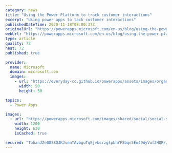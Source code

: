 ```yaml
---
category: news
title: "Using the Power Platform to track customer interactions"
excerpt: "Using power apps to tack customer interactions"
publishedDateTime: 2020-11-18T08:00:37Z
originalUrl: "https://powerapps.microsoft.com/en-us/blog/using-the-power-platform-to-track-customer-interactions/"
webUrl: "https://powerapps.microsoft.com/en-us/blog/using-the-power-platform-to-track-customer-interactions/"
type: article
quality: 72
heat: 72
published: true

provider:
  name: Microsoft
  domain: microsoft.com
  images:
    - url: "https://everyday-cc.github.io/powerapps/assets/images/organizations/microsoft.com-50x50.jpg"
      width: 50
      height: 50

topics:
  - Power Apps

images:
  - url: "https://powerapps.microsoft.com/images/shared/social/social-share-post-ignite.png"
    width: 1200
    height: 630
    isCached: true

secured: "TohanJZe08SBQJKJvnnYAvbguTqEjvbsrzglpbhYFSbqn5Eo49WyVuf2HQR//bNcdaei/mQQSmpEdnGO+mySxIi92gjZ8jeG7M4mdhQmlr40WUnlZMrA++I7WQu7jkOC0OOybgt54O7voiadlxaIecJioBHU7Ha5dTV19hUfKIvP2G2t3WdLeT0+2qUkv0HGdGS+4QiL2r1MjJxL/8r5MRxKPUp1eG0seas9tLMvYRMY5BWoYpsZHFKDqC+Uj7AKq0C3Vm6TiN/AZg5WiTsZbUFS7j5DonVYQNcW//7z3CLzliVNzpyPfi/LnTMT6DJzwMCG3yBs81tr+gPLc5qAe89rqT4sVo9uD7e8VlKqwq0=;YBLMo15hbjp0918xWAsm3Q=="
---
```


